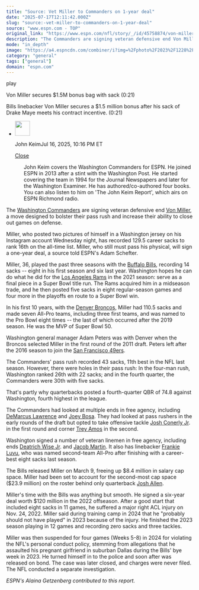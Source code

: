```yaml
---
title: "Source: Vet Miller to Commanders on 1-year deal"
date: "2025-07-17T12:11:42.000Z"
slug: "source:-vet-miller-to-commanders-on-1-year-deal"
source: "www.espn.com - TOP"
original_link: "https://www.espn.com/nfl/story/_/id/45758874/von-miller-join-commanders-one-year-deal-source-says"
description: "The Commanders are signing veteran defensive end Von Miller, a move designed to bolster their pass rush and increase their ability to close out games on defense."
mode: "in_depth"
image: "https://a4.espncdn.com/combiner/i?img=%2Fphoto%2F2023%2F1228%2Fr1271459_1296x729_16%2D9.jpg"
category: "general"
tags: ["general"]
domain: "espn.com"
---
```

<div id="readability-page-1" class="page"><div data-video="watch,640,360,43297377" data-cerebro-id="677ad0dad8299b7dd5b713b5" data-title="Von Miller secures $1.5M bonus bag with sack" data-source="espn"><div><picture><source srcset="https://a.espncdn.com/combiner/i?img=%2Fmedia%2Fmotion%2F2025%2F0105%2Fdm_250105_Von_Miller_secures_bonus_bag_with_sack971%2Fdm_250105_Von_Miller_secures_bonus_bag_with_sack971.jpg&amp;w=943&amp;h=530&amp;cquality=80&amp;format=jpg" media="(min-width: 376px)"><source srcset="https://a.espncdn.com/combiner/i?img=%2Fmedia%2Fmotion%2F2025%2F0105%2Fdm_250105_Von_Miller_secures_bonus_bag_with_sack971%2Fdm_250105_Von_Miller_secures_bonus_bag_with_sack971.jpg&amp;w=375&amp;cquality=80, https://a.espncdn.com/combiner/i?img=%2Fmedia%2Fmotion%2F2025%2F0105%2Fdm_250105_Von_Miller_secures_bonus_bag_with_sack971%2Fdm_250105_Von_Miller_secures_bonus_bag_with_sack971.jpg&amp;w=750&amp;cquality=40&amp;format=jpg 2x" media="(max-width: 375px)"></picture><p><span data-id="43297377">play</span></p></div><figcaption><div><p><span>Von Miller secures $1.5M bonus bag with sack (0:21)</span></p><p>Bills linebacker Von Miller secures a $1.5 million bonus after his sack of Drake Maye meets his contract incentive. (0:21)</p></div></figcaption></div><div><div><ul><li><p><img src="https://a.espncdn.com/combiner/i?img=/i/columnists/full/keim_john.png&amp;h=80&amp;w=80&amp;scale=crop" alt="" width="40" height="40"></p><p>John Keim<span>Jul 16, 2025, 10:16 PM ET</span></p><div><p><a href="#">Close</a></p><ul>John Keim covers the Washington Commanders for ESPN. He joined ESPN in 2013 after a stint with the Washington Post. He started covering the team in 1994 for the Journal Newspapers and later for the Washington Examiner. He has authored/co-authored four books. You can also listen to him on 'The John Keim Report', which airs on ESPN Richmond radio.</ul></div></li></ul></div><p>The <a data-clubhouse-guid="fbeaf73e-6d6c-cca4-0809-713d9d741f90" href="https://www.espn.com/nfl/team/_/name/wsh/washington-commanders">Washington Commanders</a> are signing veteran defensive end <a data-player-guid="cb2f0b03-ac0e-cf36-34c0-e590898cab6c" href="https://www.espn.com/nfl/player/_/id/13976/von-miller">Von Miller</a>, a move designed to bolster their pass rush and increase their ability to close out games on defense.</p><p>Miller, who posted two pictures of himself in a Washington jersey on his Instagram account Wednesday night, has recorded 129.5 career sacks to rank 16th on the all-time list. Miller, who still must pass his physical, will sign a one-year deal, a source told ESPN's Adam Schefter.</p><p>Miller, 36, played the past three seasons with the <a data-clubhouse-guid="232afaf2-01ac-fcc2-8bd6-66550df1703a" href="https://www.espn.com/nfl/team/_/name/buf/buffalo-bills">Buffalo Bills</a>, recording 14 sacks -- eight in his first season and six last year. Washington hopes he can do what he did for the <a data-clubhouse-guid="2e1473b2-e269-fd7a-1137-c1edacb85986" href="https://www.espn.com/nfl/team/_/name/lar/los-angeles-rams">Los Angeles Rams</a> in the 2021 season: serve as a final piece in a Super Bowl title run. The Rams acquired him in a midseason trade, and he then posted five sacks in eight regular-season games and four more in the playoffs en route to a Super Bowl win.</p><p>In his first 10 years, with the <a data-clubhouse-guid="51042145-e3c1-0694-ae0d-f720342ff8fc" href="https://www.espn.com/nfl/team/_/name/den/denver-broncos">Denver Broncos</a>, Miller had 110.5 sacks and made seven All-Pro teams, including three first teams, and was named to the Pro Bowl eight times -- the last of which occurred after the 2019 season. He was the MVP of Super Bowl 50.</p><p>Washington general manager Adam Peters was with Denver when the Broncos selected Miller in the first round of the 2011 draft. Peters left after the 2016 season to join the <a data-clubhouse-guid="985a261f-296c-c95c-32a5-addc4df75001" href="https://www.espn.com/nfl/team/_/name/sf/san-francisco-49ers">San Francisco 49ers</a>.</p><p>The Commanders' pass rush recorded 43 sacks, 11th best in the NFL last season. However, there were holes in their pass rush: In the four-man rush, Washington ranked 26th with 22 sacks; and in the fourth quarter, the Commanders were 30th with five sacks.</p><p>That's partly why quarterbacks posted a fourth-quarter QBR of 74.8 against Washington, fourth highest in the league.</p><p>The Commanders had looked at multiple ends in free agency, including <a data-player-guid="d261b9e9-4068-8758-68d7-9661bf985195" href="https://www.espn.com/nfl/player/_/id/16802/demarcus-lawrence">DeMarcus Lawrence</a> and <a data-player-guid="591c8883-7eb1-633e-5283-7bfbb9dbf51e" href="https://www.espn.com/nfl/player/_/id/3051389/joey-bosa">Joey Bosa</a>. They had looked at pass rushers in the early rounds of the draft but opted to take offensive tackle <a data-player-guid="ee076108-1639-3f88-a354-c2800308a669" href="https://www.espn.com/nfl/player/_/id/4685326/josh-conerly-jr">Josh Conerly Jr</a>. in the first round and corner <a data-player-guid="1e69c37c-4dc0-316f-bbfc-063da90e4053" href="https://www.espn.com/nfl/player/_/id/4574689/trey-amos">Trey Amos</a> in the second.</p><p>Washington signed a number of veteran linemen in free agency, including ends <a data-player-guid="c5ed5de0-97cc-6021-98cd-edfb242b2068" href="https://www.espn.com/nfl/player/_/id/2980080/deatrich-wise-jr">Deatrich Wise Jr</a>. and <a data-player-guid="46ccd78f-f00d-eaec-7d39-08ee6bad72a5" href="https://www.espn.com/nfl/player/_/id/3138764/jacob-martin">Jacob Martin</a>. It also has linebacker <a data-player-guid="2a6c9a31-1755-da1d-6071-0e3389949107" href="https://www.espn.com/nfl/player/_/id/3127273/frankie-luvu">Frankie Luvu</a>, who was named second-team All-Pro after finishing with a career-best eight sacks last season.</p><p>The Bills released Miller on March 9, freeing up $8.4 million in salary cap space. Miller had been set to account for the second-most cap space ($23.9 million) on the roster behind only quarterback <a data-player-guid="237b9f2a-4701-8fc3-60eb-250978af9893" href="https://www.espn.com/nfl/player/_/id/3918298/josh-allen">Josh Allen</a>.</p><p>Miller's time with the Bills was anything but smooth. He signed a six-year deal worth $120 million in the 2022 offseason. After a good start that included eight sacks in 11 games, he suffered a major right ACL injury on Nov. 24, 2022. Miller said during training camp in 2024 that he "probably should not have played" in 2023 because of the injury. He finished the 2023 season playing in 12 games and recording zero sacks and three tackles.</p><p>Miller was then suspended for four games (Weeks 5-8) in 2024 for violating the NFL's personal conduct policy, stemming from allegations that he assaulted his pregnant girlfriend in suburban Dallas during the Bills' bye week in 2023. He turned himself in to the police and soon after was released on bond. The case was later closed, and charges were never filed. The NFL conducted a separate investigation.</p><p><em>ESPN's Alaina Getzenberg contributed to this report.</em></p>
</div></div>